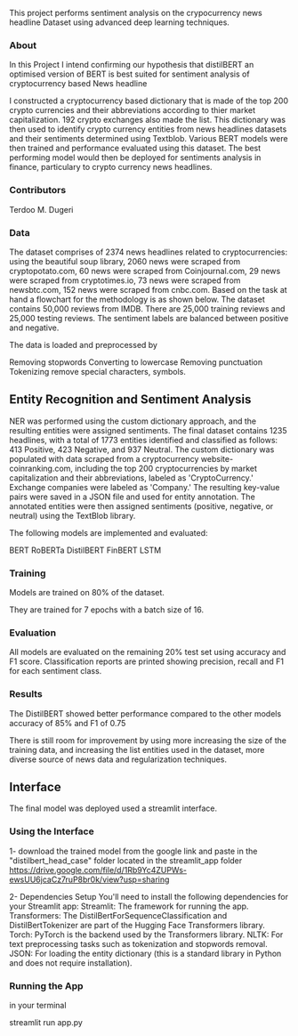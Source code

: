 
This project performs sentiment analysis on the crypocurrency news headline Dataset using advanced deep learning techniques.

### About
In this Project I intend confirming our hypothesis that distilBERT an optimised version of BERT is best suited for sentiment analysis of cryptocurrency based News headline

I constructed a cryptocurrency based dictionary that is made of the top 200 crypto currencies and their abbreviations according to thier market capitalization. 192 crypto exchanges also made the list. This dictionary was then used to identify crypto currency entities from news headlines datasets and their sentiments determined using Textblob. Various BERT models were then trained and performance evaluated using this dataset. The best performing model would then be deployed for sentiments analysis in finance, particulary to crypto currency news headlines.

### Contributors
Terdoo M. Dugeri

### Data

The dataset comprises of 2374 news headlines related to cryptocurrencies: using the beautiful soup library, 2060 news were scraped from cryptopotato.com, 60 news were scraped from Coinjournal.com, 29 news were scraped from cryptotimes.io, 73 news were scraped from newsbtc.com, 152 news were scraped from cnbc.com. Based on the task at hand a flowchart for the methodology is as shown below.
The dataset contains 50,000 reviews from IMDB. There are 25,000 training reviews and 25,000 testing reviews. The sentiment labels are balanced between positive and negative.

The data is loaded and preprocessed by

Removing stopwords
Converting to lowercase
Removing punctuation
Tokenizing
remove special characters, symbols.

## Entity Recognition and Sentiment Analysis
NER was performed using the custom dictionary approach, and the resulting entities were assigned sentiments. The final dataset contains 1235 headlines, with a total of 1773 entities identified and classified as follows: 413 Positive, 423 Negative, and 937 Neutral.
The custom dictionary was populated with data scraped from a cryptocurrency website- coinranking.com, including the top 200 cryptocurrencies by market capitalization and their abbreviations, labeled as 'CryptoCurrency.' Exchange companies were labeled as 'Company.' The resulting key-value pairs were saved in a JSON file and used for entity annotation. The annotated entities were then assigned sentiments (positive, negative, or neutral) using the TextBlob library.


The following models are implemented and evaluated:

BERT
RoBERTa
DistilBERT
FinBERT
LSTM

### Training
Models are trained on 80% of the dataset.

They are trained for 7 epochs with a batch size of 16.

### Evaluation
All models are evaluated on the remaining 20% test set using accuracy and F1 score.
Classification reports are printed showing precision, recall and F1 for each sentiment class.

### Results
The DistilBERT showed better performance compared to the other models accuracy of 85% and F1 of 0.75 

There is still room for improvement by using more increasing the size of the training data, and increasing the list entities used in the dataset, more  diverse source of news data and regularization techniques.

## Interface
The final model was deployed used a streamlit interface.

### Using the Interface

1- download the trained model from the google link and paste in the "distilbert_head_case" folder located in the streamlit_app folder
     https://drive.google.com/file/d/1Rb9Yc4ZUPWs-ewsUU6jcaCz7ruP8br0k/view?usp=sharing

2- Dependencies Setup
You'll need to install the following dependencies for your Streamlit app:
Streamlit: The framework for running the app.
Transformers: The DistilBertForSequenceClassification and DistilBertTokenizer are part of the Hugging Face Transformers library.
Torch: PyTorch is the backend used by the Transformers library.
NLTK: For text preprocessing tasks such as tokenization and stopwords removal.
JSON: For loading the entity dictionary (this is a standard library in Python and does not require installation).


### Running the App

in your terminal

streamlit run app.py
